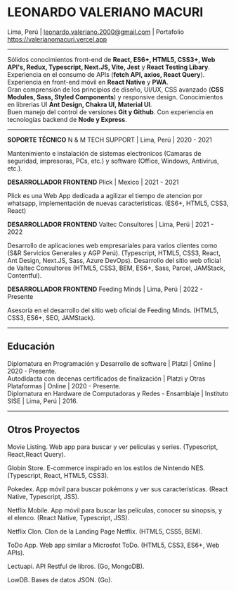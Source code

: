 # LEONARDO VALERIANO MACURI
Lima, Perú | leonardo.valeriano.2000@gmail.com | Portafolio https://valerianomacuri.vercel.app

<hr>

Sólidos conocimientos front-end de __React, ES6+, HTML5, CSS3+, Web API's, Redux, Typescript, Next.JS, Vite, Jest__ y __React Testing Libary__. Experiencia en el consumo de APIs (__fetch API, axios, React Query__).<br>
Experiencia en front-end móvil en __React Native__ y __PWA__.<br>
Gran comprensión de los principios de diseño, UI/UX, CSS avanzado (__CSS Modules, Sass, Styled Components__) y responsive design. Conocimientos en librerias UI __Ant Design, Chakra UI, Material UI__.<br>
Buen manejo del control de versiones __Git y Github__. Con experiencia en tecnologías backend de __Node y Express__.<br>

<hr>

__SOPORTE TÉCNICO__ N & M TECH SUPPORT | Lima, Perú | 2020 - 2021

Mantenimiento e instalación de sistemas electronicos (Camaras de seguridad, impresoras, PCs, etc.) y software (Office, Windows, Antivirus, etc.).

__DESARROLLADOR FRONTEND__  Plick | Mexico | 2021 - 2021

Plick es una Web App dedicada a agilizar el tiempo de atencion por whatsapp, implementación de nuevas características. (ES6+, HTML5, CSS3, React)

__DESARROLLADOR FRONTEND__  Valtec Consultores | Lima, Perú | 2021 - 2022

Desarrollo de aplicaciones web empresariales para varios clientes como (S&R Servicios Generales y AGP Perú). (Typescript, HTML5, CSS3, React, Ant Design, Next.JS, Sass, Azure DevOps).
Desarrollo del sitio web oficial de Valtec Consultores (HTML5, CSS3, BEM, ES6+, Sass, Parcel, JAMStack, Contentful).

__DESARROLLADOR FRONTEND__  Feeding Minds | Lima, Perú | 2022 - Presente

Asesoría en el desarrollo del sitio web oficial de Feeding Minds. (HTML5, CSS3, ES6+, SEO, JAMStack).

<hr>

## Educación

Diplomatura en Programación y Desarrollo de software | Platzi | Online | 2020 - Presente.<br>
Autodidacta con decenas certificados de finalización | Platzi y Otras Plataformas | Online | 2020 - Presente.<br>
Diplomatura en Hardware de Computadoras y Redes - Ensamblaje | Instituto SISE | Lima, Perú | 2016.<br>

<hr>

## Otros Proyectos

Movie Listing. Web app para buscar y ver peliculas y series. (Typescript, React,React Query).

Globin Store. E-commerce inspirado en los estilos de Nintendo NES. (Typescript, React, HTML5, CSS3).

Pokedex. App móvil para buscar pokémons y ver sus características. (React Native, Typescript, JSS).

Netflix Mobile. App móvil para buscar las películas, conocer su sinopsis, y el elenco. (React Native, Typescript, JSS).

Netflix Clon. Clon de la Landing Page Netflix. (HTML5, CSS5, BEM).

ToDo App. Web app similar a Microsfot ToDo. (HTML5, CSS3, ES6+, Web APIs).

Lectuapi. API Restful de libros. (Go, MongoDB).

LowDB. Bases de datos JSON. (Go).